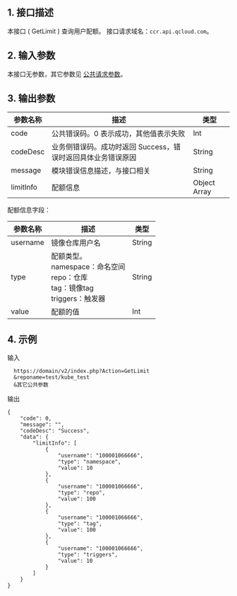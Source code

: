 ## 1. 接口描述
本接口 ( GetLimit ) 查询用户配额。
接口请求域名：`ccr.api.qcloud.com`。

## 2. 输入参数
本接口无参数，其它参数见 [公共请求参数](https://intl.cloud.tencent.com/document/api/457/9463)。

## 3. 输出参数
 
| 参数名称 | 描述 |类型 | 
|---------|---------|---------|
| code | 公共错误码。0 表示成功，其他值表示失败|Int | 
| codeDesc | 业务侧错误码。成功时返回 Success，错误时返回具体业务错误原因|String |
| message |  模块错误信息描述，与接口相关|String |
| limitInfo |  配额信息|Object Array |

配额信息字段：

| 参数名称 | 描述 |类型 | 
|---------|---------|---------|
| username |  镜像仓库用户名|String |
| type |  配额类型。<br>namespace：命名空间<br>repo：仓库<br>tag：镜像tag<br>triggers：触发器|String |
| value |  配额的值|Int |

## 4. 示例
输入

```
  https://domain/v2/index.php?Action=GetLimit
  &reponame=test/kube_test
  &其它公共参数
```
输出

```
{
    "code": 0,
    "message": "", 
    "codeDesc": "Success",
    "data": {
        "limitInfo": [
            {
                "username": "100001066666",
                "type": "namespace",
                "value": 10
            },
            {
                "username": "100001066666",
                "type": "repo",
                "value": 100
            },
            {
                "username": "100001066666",
                "type": "tag",
                "value": 100
            },
            {
                "username": "100001066666",
                "type": "triggers",
                "value": 10
            }
        ]
    }
}

```